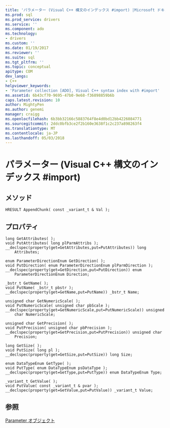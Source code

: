 ```yaml
---
title: 'パラメーター (Visual C++ 構文のインデックス #import) |Microsoft ドキュメント'
ms.prod: sql
ms.prod_service: drivers
ms.service: ''
ms.component: ado
ms.technology:
- drivers
ms.custom: ''
ms.date: 01/19/2017
ms.reviewer: ''
ms.suite: sql
ms.tgt_pltfrm: ''
ms.topic: conceptual
apitype: COM
dev_langs:
- C++
helpviewer_keywords:
- 'Parameter collection [ADO], Visual C++ syntax index with #import'
ms.assetid: 6b43cf70-9695-47b0-9e68-f36898859b6b
caps.latest.revision: 10
author: MightyPen
ms.author: genemi
manager: craigg
ms.openlocfilehash: 6b3bb32166c5883764f8e4d0bd12bb4226084771
ms.sourcegitcommit: 2ddc0bfb3ce2f2b160e3638f1c2c237a898263f4
ms.translationtype: MT
ms.contentlocale: ja-JP
ms.lasthandoff: 05/03/2018
---
```

# <a name="parameter-visual-c-syntax-index-with-import"></a>パラメーター (Visual C++ 構文のインデックス #import)
## <a name="methods"></a>メソッド  
  
```  
HRESULT AppendChunk( const _variant_t & Val );  
```  
  
## <a name="properties"></a>プロパティ  
  
```  
long GetAttributes( );  
void PutAttributes( long plParmAttribs );  
__declspec(property(get=GetAttributes,put=PutAttributes)) long  
    Attributes;  
  
enum ParameterDirectionEnum GetDirection( );  
void PutDirection( enum ParameterDirectionEnum plParmDirection );  
__declspec(property(get=GetDirection,put=PutDirection)) enum  
    ParameterDirectionEnum Direction;  
  
_bstr_t GetName( );  
void PutName( _bstr_t pbstr );  
__declspec(property(get=GetName,put=PutName)) _bstr_t Name;  
  
unsigned char GetNumericScale( );  
void PutNumericScale( unsigned char pbScale );  
__declspec(property(get=GetNumericScale,put=PutNumericScale)) unsigned  
    char NumericScale;  
  
unsigned char GetPrecision( );  
void PutPrecision( unsigned char pbPrecision );  
__declspec(property(get=GetPrecision,put=PutPrecision)) unsigned char  
    Precision;  
  
long GetSize( );  
void PutSize( long pl );  
__declspec(property(get=GetSize,put=PutSize)) long Size;  
  
enum DataTypeEnum GetType( );  
void PutType( enum DataTypeEnum psDataType );  
__declspec(property(get=GetType,put=PutType)) enum DataTypeEnum Type;  
  
_variant_t GetValue( );  
void PutValue( const _variant_t & pvar );  
__declspec(property(get=GetValue,put=PutValue)) _variant_t Value;  
```  
  
## <a name="see-also"></a>参照  
 [Parameter オブジェクト](../../../ado/reference/ado-api/parameter-object.md)
